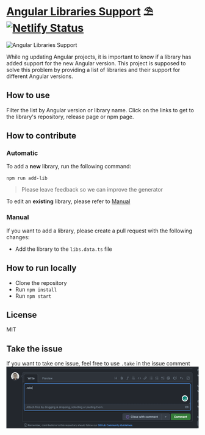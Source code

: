 # [Angular Libraries Support](https://ngx-libs.com) ⛱️ [![Netlify Status](https://api.netlify.com/api/v1/badges/b9665d5e-fb50-4f81-892c-7f47640abac0/deploy-status)](https://app.netlify.com/sites/ngx-libs/deploys)

![Angular Libraries Support](https://github.com/eneajaho/ngx-libs/assets/25394362/97bdd713-4058-4034-b257-94a6602dab69)

While ng updating Angular projects, it is important to know if a library has added support for the new Angular version. This project is supposed to solve this problem by providing a list of libraries and their support for different Angular versions.

## How to use

Filter the list by Angular version or library name. Click on the links to get to the library's repository, release page or npm page.

## How to contribute

### Automatic

To add a **new** library, run the following command:

```shell
npm run add-lib
```

> Please leave feedback so we can improve the generator

To edit an **existing** library, please refer to [Manual](#manual)

### Manual

If you want to add a library, please create a pull request with the following changes:

- Add the library to the `libs.data.ts` file

## How to run locally

- Clone the repository
- Run `npm install`
- Run `npm start`

## License

MIT


## Take the issue 
If you want to take one issue, feel free to use `.take` in the issue comment   
![Screenshot of the Issues comment section with a sample comment of ".take"](src/assets/img.png)
